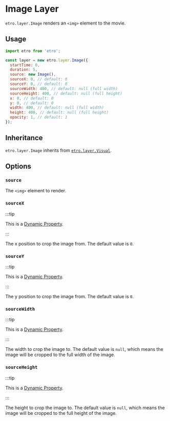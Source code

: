 # Image Layer

`etro.layer.Image` renders an `<img>` element to the movie.

## Usage

```js
import etro from 'etro';

const layer = new etro.layer.Image({
  startTime: 0,
  duration: 5,
  source: new Image(),
  sourceX: 0, // default: 0
  sourceY: 0, // default: 0
  sourceWidth: 400, // default: null (full width)
  sourceHeight: 400, // default: null (full height)
  x: 0, // default: 0
  y: 0, // default: 0
  width: 400, // default: null (full width)
  height: 400, // default: null (full height)
  opacity: 1, // default: 1
});
```

## Inheritance

`etro.layer.Image` inherits from [`etro.layer.Visual`](visual).

## Options

### `source`

The `<img>` element to render.

### `sourceX`

:::tip

This is a [Dynamic Property](../dynamic-properties).

:::

The x position to crop the image from. The default value is `0`.

### `sourceY`

:::tip

This is a [Dynamic Property](../dynamic-properties).

:::

The y position to crop the image from. The default value is `0`.

### `sourceWidth`

:::tip

This is a [Dynamic Property](../dynamic-properties).

:::

The width to crop the image to. The default value is `null`, which means the image will be cropped to the full width of the image.

### `sourceHeight`

:::tip

This is a [Dynamic Property](../dynamic-properties).

:::

The height to crop the image to. The default value is `null`, which means the image will be cropped to the full height of the image.
